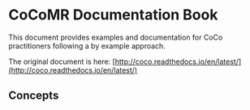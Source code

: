 # CoCoMR Documentation Book

This document provides examples and documentation for CoCo practitioners following a by example approach.

The original document is here: [http://coco.readthedocs.io/en/latest/](http://coco.readthedocs.io/en/latest/)

## Concepts





